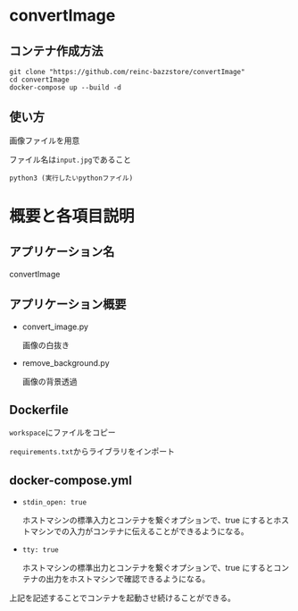 # convertImage

## コンテナ作成方法</br>

```
git clone "https://github.com/reinc-bazzstore/convertImage"
cd convertImage
docker-compose up --build -d
```

## 使い方

画像ファイルを用意

ファイル名は`input.jpg`であること

```
python3 (実行したいpythonファイル)
```

# 概要と各項目説明

## アプリケーション名

convertImage

## アプリケーション概要

- convert_image.py

  画像の白抜き

- remove_background.py

  画像の背景透過

## Dockerfile

`workspace`にファイルをコピー

`requirements.txt`からライブラリをインポート

## docker-compose.yml

- `stdin_open: true`

  ホストマシンの標準入力とコンテナを繋ぐオプションで、true にするとホストマシンでの入力がコンテナに伝えることができるようになる。

- `tty: true`

  ホストマシンの標準出力とコンテナを繋ぐオプションで、true にするとコンテナの出力をホストマシンで確認できるようになる。

上記を記述することでコンテナを起動させ続けることができる。
